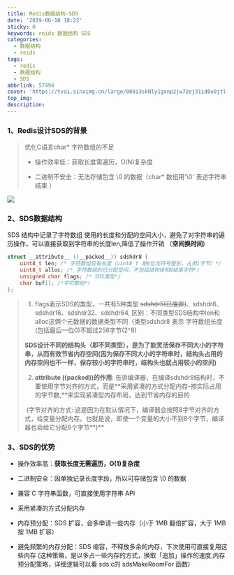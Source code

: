 ```yaml
---
title: Redis数据结构-SDS
date: '2019-06-18 18:22'
sticky: 0
keywords: reids 数据结构 SDS
categories:
  - 数据结构
  - reids
tags:
  - redis
  - 数据结构
  - SDS
abbrlink: 57494
cover: 'https://tva1.sinaimg.cn/large/008i3skNly1gxnp2jw72ej31id0u0jtl.jpg'
top_img:
description:
---
```


### 1、Redis设计SDS的背景

>  优化C语言char* 字符数组的不足
>
> - 操作效率低：获取长度需遍历，O(N)复杂度
>
> - 二进制不安全：无法存储包含 \0 的数据（char* 数组用'\0' 表述字符串结束 ） 

![](https://tva1.sinaimg.cn/large/008i3skNly1gxnp63whaxj30k407q0sv.jpg)

### 2、SDS数据结构

SDS 结构中记录了字符数组 使用的长度和分配的空间大小，避免了对字符串的遍历操作，可以直接获取到字符串的长度len,降低了操作开销 （**空间换时间**)

```c
struct __attribute__ ((__packed__)) sdshdr8 {
    uint8_t len; /* 字符数组现有长度（uint8_t 是8位无符号整形，占用1字节）*/ 
    uint8_t alloc; /* 字符数组的已分配空间，不包括结构体和0结束字符*/
    unsigned char flags; /* SDS类型*/
    char buf[]; /*字符数组*/
};
```



> 1.  flags表示SDS的类型，一共有5种类型 ~~sdshdr5(已废弃)~~、sdshdr8、sdshdr16、sdshdr32、sdshdr64, 区别：不同类型SDS结构中len和alloc这俩个元数据的数据类型不同（类型sdshdr8 表示 字符数组长度(包括最后一位0)不超过256字节(2^8)
>
> ​      **SDS设计不同的结构头（即不同类型），是为了能灵活保存不同大小的字符串，从而有效节省内存空间(**因为保存不同大小的字符串时，结构头占用的内存空间也不一样，保存较小的字符串时，结构头也就占用较小的空间**)**
>
> 2. **__attribute__ ((packed))的作用**: 告诉编译器，在编译sdshdr8结构时，不要使用字节对齐的方式，而是**采用紧凑的方式分配内存-按实际占用的字节数,**来实现紧凑型内存布局，达到节省内存的目的
>
> ​    (字节对齐的方式: 这是因为在默认情况下，编译器会按照8字节对齐的方式，给变量分配内存。也就是说，即使一个变量的大小不到8个字节，编译器也会给它分配8个字节**)**

### 3、SDS的优势

- 操作效率高：**获取长度无需遍历，O(1)复杂度**

- 二进制安全：因单独记录长度字段，所以可存储包含 \0 的数据

- 兼容 C 字符串函数，可直接使用字符串 API

- 采用紧凑的方式分配内存

- 内存预分配：SDS 扩容，会多申请一些内存（小于 1MB 翻倍扩容，大于 1MB 按 1MB 扩容）

- 避免频繁的内存分配：SDS 缩容，不释放多余的内存，下次使用可直接复用这些内存 (这种策略，是以多占一些内存的方式，换取「追加」操作的速度,内存预分配策略，详细逻辑可以看 sds.c的 sdsMakeRoomFor 函数)

  













